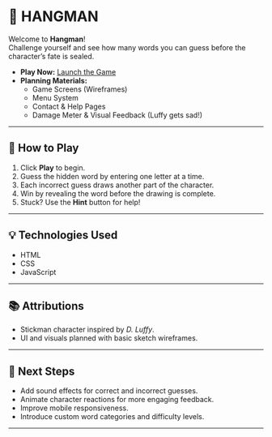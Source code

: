 # 🚀 HANGMAN


Welcome to **Hangman**!  
Challenge yourself and see how many words you can guess before the character’s fate is sealed.

- **Play Now:** [Launch the Game](your-link-here)
- **Planning Materials:**
    - Game Screens (Wireframes)
    - Menu System
    - Contact & Help Pages
    - Damage Meter & Visual Feedback (Luffy gets sad!)

---

## 📖 How to Play

1. Click **Play** to begin.
2. Guess the hidden word by entering one letter at a time.
3. Each incorrect guess draws another part of the character.
4. Win by revealing the word before the drawing is complete.
5. Stuck? Use the **Hint** button for help!

---

## 💡 Technologies Used

- HTML
- CSS
- JavaScript 

---

## 📚 Attributions

- Stickman character inspired by *D. Luffy*.
- UI and visuals planned with basic sketch wireframes.

---

## 🚧 Next Steps

- Add sound effects for correct and incorrect guesses.
- Animate character reactions for more engaging feedback.
- Improve mobile responsiveness.
- Introduce custom word categories and difficulty levels.

---
